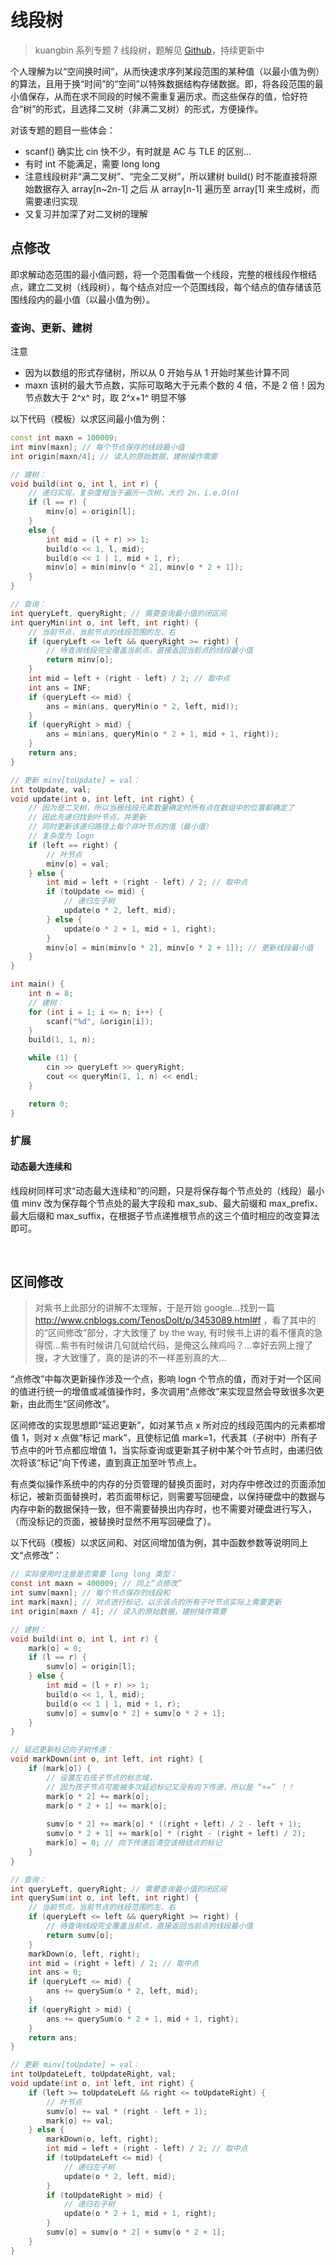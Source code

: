 # 线段树

> kuangbin 系列专题 7 线段树，题解见 [Github](https://github.com/Zen-w/kuangbin/tree/master/7.%20%E7%BA%BF%E6%AE%B5%E6%A0%91)，持续更新中

个人理解为以“空间换时间”，从而快速求序列某段范围的某种值（以最小值为例）的算法，且用于换“时间”的“空间”以特殊数据结构存储数据。即，将各段范围的最小值保存，从而在求不同段的时候不需重复遍历求。而这些保存的值，恰好符合“树”的形式，且选择二叉树（非满二叉树）的形式，方便操作。

对该专题的题目一些体会：
* scanf() 确实比 cin 快不少，有时就是 AC 与 TLE 的区别...
* 有时 int 不能满足，需要 long long
* 注意线段树非“满二叉树”、“完全二叉树”，所以建树 build() 时不能直接将原始数据存入 array[n~2n-1] 之后 从 array[n-1] 遍历至 array[1] 来生成树，而需要递归实现
* 又复习并加深了对二叉树的理解

## 点修改

即求解动态范围的最小值问题，将一个范围看做一个线段，完整的根线段作根结点，建立二叉树（线段树），每个结点对应一个范围线段，每个结点的值存储该范围线段内的最小值（以最小值为例）。

### 查询、更新、建树

注意
* 因为以数组的形式存储树，所以从 0 开始与从 1 开始时某些计算不同
* maxn 该树的最大节点数，实际可取略大于元素个数的 4 倍，不是 2 倍！因为节点数大于 2^x^ 时，取 2^x+1^ 明显不够

以下代码（模板）以求区间最小值为例：

```C++ {.lang-type-C++}
const int maxn = 100009;
int minv[maxn]; // 每个节点保存的线段最小值
int origin[maxn/4]; // 读入的原始数据，建树操作需要

// 建树：
void build(int o, int l, int r) {
    // 递归实现，复杂度相当于遍历一次树，大约 2n，i.e.O(n)
    if (l == r) {
        minv[o] = origin[l];
    }
    else {
        int mid = (l + r) >> 1;
        build(o << 1, l, mid);
        build(o << 1 | 1, mid + 1, r);
        minv[o] = min(minv[o * 2], minv[o * 2 + 1]);
    }
}

// 查询：
int queryLeft, queryRight; // 需要查询最小值的闭区间
int queryMin(int o, int left, int right) {
    // 当前节点，当前节点的线段范围的左、右
    if (queryLeft <= left && queryRight >= right) {
        // 待查询线段完全覆盖当前点，直接返回当前点的线段最小值
        return minv[o];
    }
    int mid = left + (right - left) / 2; // 取中点
    int ans = INF;
    if (queryLeft <= mid) {
        ans = min(ans, queryMin(o * 2, left, mid));
    }
    if (queryRight > mid) {
        ans = min(ans, queryMin(o * 2 + 1, mid + 1, right));
    }
    return ans;
}

// 更新 minv[toUpdate] = val：
int toUpdate, val;
void update(int o, int left, int right) {
    // 因为是二叉树，所以当根线段元素数量确定时所有点在数组中的位置都确定了
    // 因此先递归找到叶节点，并更新
    // 同时更新该递归路径上每个非叶节点的值（最小值）
    // 复杂度为 logn
    if (left == right) {
        // 叶节点
        minv[o] = val;
    } else {
        int mid = left + (right - left) / 2; // 取中点
        if (toUpdate <= mid) {
            // 递归左子树
            update(o * 2, left, mid);
        } else {
            update(o * 2 + 1, mid + 1, right);
        }
        minv[o] = min(minv[o * 2], minv[o * 2 + 1]); // 更新线段最小值
    }
}

int main() {
    int n = 8;
    // 建树：
    for (int i = 1; i <= n; i++) {
        scanf("%d", &origin[i]);
    }
    build(1, 1, n);

    while (1) {
        cin >> queryLeft >> queryRight;
        cout << queryMin(1, 1, n) << endl;
    }

    return 0;
}

```

### 扩展

#### 动态最大连续和

线段树同样可求“动态最大连续和”的问题，只是将保存每个节点处的（线段）最小值 minv 改为保存每个节点处的最大字段和 max_sub、最大前缀和 max_prefix、最大后缀和 max_suffix，在根据子节点递推根节点的这三个值时相应的改变算法即可。

<br>

## 区间修改

> 对紫书上此部分的讲解不太理解，于是开始 google...找到一篇 http://www.cnblogs.com/TenosDoIt/p/3453089.html#f ，看了其中的的“区间修改”部分，才大致懂了
> by the way, 有时候书上讲的看不懂真的急得慌...紫书有时候讲几句就给代码，是俺这么辣鸡吗？...幸好去网上搜了搜，才大致懂了，真的是讲的不一样差别真的大...

“点修改”中每次更新操作涉及一个点，影响 logn 个节点的值，而对于对一个区间的值进行统一的增值或减值操作时，多次调用“点修改”来实现显然会导致很多次更新，由此而生“区间修改”。

区间修改的实现思想即“延迟更新”，如对某节点 x 所对应的线段范围内的元素都增值 1，则对 x 点做“标记 mark”，且使标记值 mark=1，代表其（子树中）所有子节点中的叶节点都应增值 1，当实际查询或更新其子树中某个叶节点时，由递归依次将该“标记”向下传递，直到真正加至叶节点上。

有点类似操作系统中的内存的分页管理的替换页面时，对内存中修改过的页面添加标记，被新页面替换时，若页面带标记，则需要写回硬盘，以保持硬盘中的数据与内存中新的数据保持一致，但不需要替换出内存时，也不需要对硬盘进行写入，（而没标记的页面，被替换时显然不用写回硬盘了）。

以下代码（模板）以求区间和、对区间增加值为例，其中函数参数等说明同上文“点修改”：

```C {.lang-type-C++}
// 实际使用时注意是否需要 long long 类型：
const int maxn = 400009; // 同上“点修改”
int sumv[maxn]; // 每个节点保存的线段和
int mark[maxn]; // 对点进行标记，以示该点的所有子叶节点实际上需要更新
int origin[maxn / 4]; // 读入的原始数据，建树操作需要

// 建树：
void build(int o, int l, int r) {
    mark[o] = 0;
    if (l == r) {
        sumv[o] = origin[l];
    } else {
        int mid = (l + r) >> 1;
        build(o << 1, l, mid);
        build(o << 1 | 1, mid + 1, r);
        sumv[o] = sumv[o * 2] + sumv[o * 2 + 1];
    }
}

// 延迟更新标记向子树传递：
void markDown(int o, int left, int right) {
    if (mark[o]) {
        // 设置左右孩子节点的标志域，
        // 因为孩子节点可能被多次延迟标记又没有向下传递，所以是 “+=” ！！
        mark[o * 2] += mark[o];
        mark[o * 2 + 1] += mark[o];
        
        sumv[o * 2] += mark[o] * ((right + left) / 2 - left + 1);
        sumv[o * 2 + 1] += mark[o] * (right - (right + left) / 2);
        mark[o] = 0; // 向下传递后清空该根结点的标记
    }
}

// 查询：
int queryLeft, queryRight; // 需要查询最小值的闭区间
int querySum(int o, int left, int right) {
    // 当前节点，当前节点的线段范围的左、右
    if (queryLeft <= left && queryRight >= right) {
        // 待查询线段完全覆盖当前点，直接返回当前点的线段最小值
        return sumv[o];
    }
    markDown(o, left, right);
    int mid = (right + left) / 2; // 取中点
    int ans = 0;
    if (queryLeft <= mid) {
        ans += querySum(o * 2, left, mid);
    }
    if (queryRight > mid) {
        ans += querySum(o * 2 + 1, mid + 1, right);
    }
    return ans;
}

// 更新 minv[toUpdate] = val：
int toUpdateLeft, toUpdateRight, val;
void update(int o, int left, int right) {
    if (left >= toUpdateLeft && right <= toUpdateRight) {
        // 叶节点
        sumv[o] += val * (right - left + 1);
        mark[o] += val;
    } else {
        markDown(o, left, right);
        int mid = left + (right - left) / 2; // 取中点
        if (toUpdateLeft <= mid) {
            // 递归左子树
            update(o * 2, left, mid);
        }
        if (toUpdateRight > mid) {
            // 递归右子树
            update(o * 2 + 1, mid + 1, right);
        }
        sumv[o] = sumv[o * 2] + sumv[o * 2 + 1];
    }
}
```


